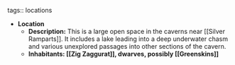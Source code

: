 tags:: locations

- **Location**
	- **Description:** This is a large open space in the caverns near [[Silver Ramparts]].  It includes a lake leading into a deep underwater chasm and various unexplored passages into other sections of the cavern.
	- **Inhabitants: [[Zig Zaggurat]], dwarves, possibly [[Greenskins]]**